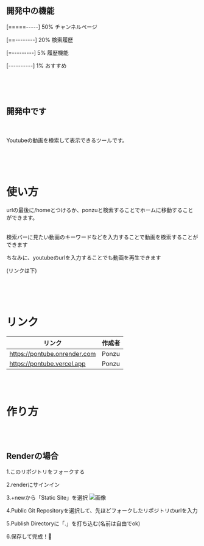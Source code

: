 ## 開発中の機能
[=====-----] 50% チャンネルページ

[==--------] 20% 検索履歴

[=---------] 5% 履歴機能

[----------] 1% おすすめ


<br><br><br>
## 開発中です
<br><br>
Youtubeの動画を検索して表示できるツールです。

<br><br><br>

# 使い方


urlの最後に/homeとつけるか、ponzuと検索することでホームに移動することができます。


<br>
検索バーに見たい動画のキーワードなどを入力することで動画を検索することができます

ちなみに、youtubeのurlを入力することでも動画を再生できます

(リンクは下)

<br><br><br>
# リンク
| リンク | 作成者 |
| --------- | --------- |
| https://pontube.onrender.com   | Ponzu   |
| https://pontube.vercel.app   | Ponzu   |

<br><br>
# 作り方

<br><br>

## Renderの場合
1.このリポジトリをフォークする

2.renderにサインイン

3.+newから「Static Site」を選択
![画像](https://hiracmc.github.io/assets/pt1.jpeg)

4.Public Git Repositoryを選択して、先ほどフォークしたリポジトリのurlを入力

5.Publish Directoryに「.」を打ち込む(名前は自由でok)

6.保存して完成！🎉




